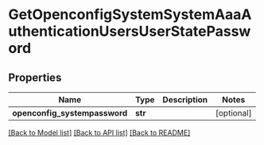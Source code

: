 # GetOpenconfigSystemSystemAaaAuthenticationUsersUserStatePassword

## Properties
Name | Type | Description | Notes
------------ | ------------- | ------------- | -------------
**openconfig_systempassword** | **str** |  | [optional] 

[[Back to Model list]](../README.md#documentation-for-models) [[Back to API list]](../README.md#documentation-for-api-endpoints) [[Back to README]](../README.md)


